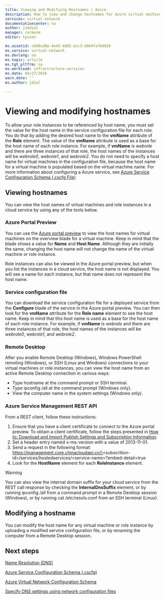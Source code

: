 ```yaml
---
title: Viewing and Modifying Hostnames | Azure
description: How to view and change hostnames for Azure virtual machines, web and worker roles for name resolution
services: virtual-network
documentationcenter: na
author: jimdial
manager: carmonm
editor: tysonn

ms.assetid: c668cd8e-4e43-4d05-acc3-db64fa78d828
ms.service: virtual-network
ms.devlang: na
ms.topic: article
ms.tgt_pltfrm: na
ms.workload: infrastructure-services
ms.date: 04/27/2016
wacn.date: ''
ms.author: jdial

---
```

# Viewing and modifying hostnames
To allow your role instances to be referenced by host name, you must set the value for the host name in the service configuration file for each role. You do that by adding the desired host name to the **vmName** attribute of the **Role** element. The value of the **vmName** attribute is used as a base for the host name of each role instance. For example, if **vmName** is *webrole* and there are three instances of that role, the host names of the instances will be *webrole0*, *webrole1*, and *webrole2*. You do not need to specify a host name for virtual machines in the configuration file, because the host name for a virtual machine is populated based on the virtual machine name. For more information about configuring a Azure service, see [Azure Service Configuration Schema (.cscfg File)](https://msdn.microsoft.com/zh-cn/library/azure/ee758710.aspx)

## Viewing hostnames
You can view the host names of virtual machines and role instances in a cloud service by using any of the tools below.

### Azure Portal Preview
You can use the [Azure portal preview](http://portal.azure.cn) to view the host names for virtual machines on the overview blade for a virtual machine. Keep in mind that the blade shows a value for **Name** and **Host Name**. Although they are initially the same, changing the host name will not change the name of the virtual machine or role instance.

Role instances can also be viewed in the Azure portal preview, but when you list the instances in a cloud service, the host name is not displayed. You will see a name for each instance, but that name does not represent the host name.

### Service configuration file
You can download the service configuration file for a deployed service from the **Configure** blade of the service in the Azure portal preview. You can then look for the **vmName** attribute for the **Role name** element to see the host name. Keep in mind that this host name is used as a base for the host name of each role instance. For example, if **vmName** is *webrole* and there are three instances of that role, the host names of the instances will be *webrole0*, *webrole1*, and *webrole2*.

### Remote Desktop
After you enable Remote Desktop (Windows), Windows PowerShell remoting (Windows), or SSH (Linux and Windows) connections to your virtual machines or role instances, you can view the host name from an active Remote Desktop connection in various ways:

* Type hostname at the command prompt or SSH terminal.
* Type ipconfig /all at the command prompt (Windows only).
* View the computer name in the system settings (Windows only).

### Azure Service Management REST API
From a REST client, follow these instructions:

1. Ensure that you have a client certificate to connect to the Azure portal preview. To obtain a client certificate, follow the steps presented in [How to: Download and Import Publish Settings and Subscription Information](https://msdn.microsoft.com/zh-cn/library/dn385850.aspx). 
2. Set a header entry named x-ms-version with a value of 2013-11-01.
3. Send a request in the following format: https://management.core.chinacloudapi.cn/\<subscrition-id\>/services/hostedservices/\<service-name\>?embed-detail=true
4. Look for the **HostName** element for each **RoleInstance** element.

> [!WARNING]
> You can also view the internal domain suffix for your cloud service from the REST call response by checking the **InternalDnsSuffix** element, or by running ipconfig /all from a command prompt in a Remote Desktop session (Windows), or by running cat /etc/resolv.conf from an SSH terminal (Linux).
> 
> 

## Modifying a hostname
You can modify the host name for any virtual machine or role instance by uploading a modified service configuration file, or by renaming the computer from a Remote Desktop session.

## Next steps
[Name Resolution (DNS)](virtual-networks-name-resolution-for-vms-and-role-instances.md)

[Azure Service Configuration Schema (.cscfg)](https://msdn.microsoft.com/zh-cn/library/azure/ee758710.aspx)

[Azure Virtual Network Configuration Schema](https://msdn.microsoft.com/zh-cn/library/azure/jj157100)

[Specify DNS settings using network configuration files](virtual-networks-specifying-a-dns-settings-in-a-virtual-network-configuration-file.md)